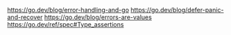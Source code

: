 https://go.dev/blog/error-handling-and-go
https://go.dev/blog/defer-panic-and-recover
https://go.dev/blog/errors-are-values
https://go.dev/ref/spec#Type_assertions
